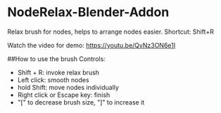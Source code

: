 # NodeRelax-Blender-Addon

Relax brush for nodes, helps to arrange nodes easier.
Shortcut: Shift+R

Watch the video for demo:
https://youtu.be/QvNz3ON6e1I

##How to use the brush
Controls:
- Shift + R: invoke relax brush
- Left click: smooth nodes
- hold Shift: move nodes individually
- Right click or Escape key: finish
- "[" to decrease brush size, "]" to increase it


